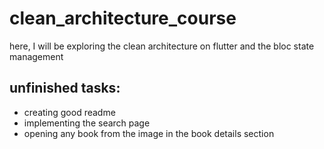 # clean_architecture_course

here, I will be exploring the clean architecture on flutter and the bloc state management

## unfinished tasks:
- creating good readme
- implementing the search page
- opening any book from the image in the book details section